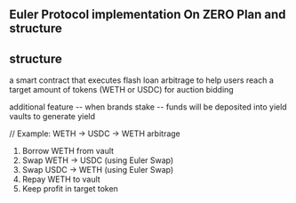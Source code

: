 ## Euler Protocol implementation On ZERO Plan and structure

## structure

a smart contract that executes flash loan arbitrage to help users reach a target amount of tokens (WETH or USDC) for auction bidding

additional feature -- when brands stake -- funds will be deposited into yield vaults to generate yield

// Example: WETH → USDC → WETH arbitrage

1. Borrow WETH from vault
2. Swap WETH → USDC (using Euler Swap)
3. Swap USDC → WETH (using Euler Swap)
4. Repay WETH to vault
5. Keep profit in target token
